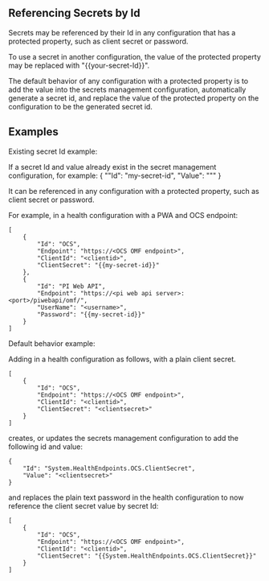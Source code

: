 ## Referencing Secrets by Id

Secrets may be referenced by their Id in any configuration that has a protected property, such as client secret or password.

To use a secret in another configuration, the value of the protected property may be replaced with "{{your-secret-Id}}".

The default behavior of any configuration with a protected property is to add the value into the secrets management configuration, automatically generate a secret id, 
and replace the value of the protected property on the configuration to be the generated secret id.

## Examples

Existing secret Id example:

If a secret Id and value already exist in the secret management configuration, for example:
{
    ""Id": "my-secret-id",
    "Value": "<secretValue>""
}

It can be referenced in any configuration with a protected property, such as client secret or password.
    
For example, in a health configuration with a PWA and OCS endpoint:
```code
[
    {
        "Id": "OCS",
        "Endpoint": "https://<OCS OMF endpoint>",
        "ClientId": "<clientid>",
        "ClientSecret": "{{my-secret-id}}"
    },
    {
        "Id": "PI Web API",
        "Endpoint": "https://<pi web api server>:<port>/piwebapi/omf/",
        "UserName": "<username>",
        "Password": "{{my-secret-id}}"
    }
]
```

Default behavior example:
    
Adding in a health configuration as follows, with a plain client secret.
```code
[
    {
        "Id": "OCS",
        "Endpoint": "https://<OCS OMF endpoint>",
        "ClientId": "<clientid>",
        "ClientSecret": "<clientsecret>"
    }
]
```

creates, or updates the secrets management configuration to add the following id and value:
```code
{
    "Id": "System.HealthEndpoints.OCS.ClientSecret",
    "Value": "<clientsecret>"
}
```
and replaces the plain text password in the health configuration to now reference the client secret value by secret Id:
```code
[
    {
        "Id": "OCS",
        "Endpoint": "https://<OCS OMF endpoint>",
        "ClientId": "<clientid>",
        "ClientSecret": "{{System.HealthEndpoints.OCS.ClientSecret}}"
    }
]
```
